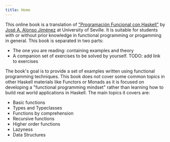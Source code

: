 ```yaml
---
title: Home
---
```


This online book is a translation of ["Programación Funcional con Haskell"](https://jaalonso.github.io/materias/PFconHaskell/temas.html) by [José A. Alonso Jiménez](https://jaalonso.github.io/) at University of Seville. It is suitable for students with or without prior knowledge in functional programming or progamming in general. This book is separated in two parts:

- The one you are reading: containing examples and theory
- A companion set of exercises to be solved by yourself. TODO: add link to exercises

The book's goal is to provide a set of examples written using functional programming techniques. This book does not cover some common topics in other Haskell materials like Functors or Monads as it is focused on developing a "functional programming mindset" rather than learning how to build real world applications in Haskell. The main topics it covers are:

- Basic functions
- Types and Typeclasses
- Functions by comprehension
- Recursive functions
- Higher order functions
- Lazyness
- Data Structures
